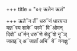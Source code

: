 +++
title = "०२ ऋतेन ऋतं"

+++
ऋते᳓न र्तं᳓ धरु᳓णं धारयन्त  
यज्ञ᳓स्य शाके᳓ परमे᳓ वि᳓ओमन्  
दिवो᳓ ध᳓र्मन् धरु᳓णे सेदु᳓षो नॄ᳓ञ्  
जातइ᳓र् अ᳓जाताँ अभि᳓ ये᳓ ननक्षुः᳓